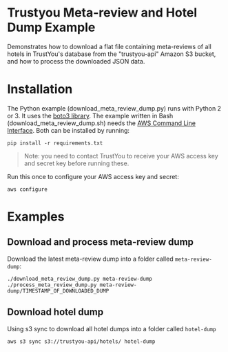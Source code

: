 Trustyou Meta-review and Hotel Dump Example
========================

Demonstrates how to download a flat file containing meta-reviews of all hotels in TrustYou's database from the "trustyou-api" Amazon S3 bucket, and how to process the downloaded JSON data.

# Installation

The Python example (download_meta_review_dump.py) runs with Python 2 or 3. It uses the [boto3 library](https://aws.amazon.com/sdk-for-python/). The example written in Bash (download_meta_review_dump.sh) needs the [AWS Command Line Interface](http://aws.amazon.com/cli/). Both can be installed by running:

```
pip install -r requirements.txt
```

> Note: you need to contact TrustYou to receive your AWS access key and secret key before running these.

Run this once to configure your AWS access key and secret:

```
aws configure
```

# Examples

## Download and process meta-review dump

Download the latest meta-review dump into a folder called `meta-review-dump`:

```
./download_meta_review_dump.py meta-review-dump
./process_meta_review_dump.py meta-review-dump/TIMESTAMP_OF_DOWNLOADED_DUMP
```

## Download hotel dump

Using s3 sync to download all hotel dumps into a folder called `hotel-dump`

```
aws s3 sync s3://trustyou-api/hotels/ hotel-dump
```
